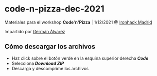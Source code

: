 # code-n-pizza-dec-2021

Materiales para el workshop **Code'n'Pizza** | 1/12/2021 @ [Ironhack Madrid](https://www.ironhack.com/es/desarrollo-web/madrid)

Impartido por [Germán Álvarez](https://www.linkedin.com/in/german-alvarez-dev/)

## Cómo descargar los archivos

- Haz click sobre el botón verde en la esquina superior derecha **_Code_**
- Selecciona **_Download ZIP_**
- Descarga y descomprime los archivos

